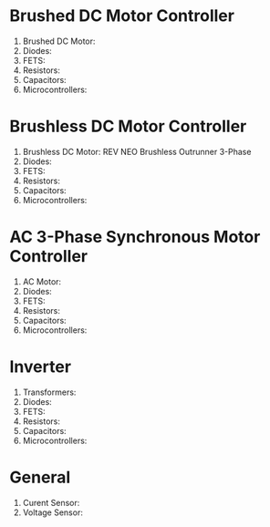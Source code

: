 # Brushed DC Motor Controller

1. Brushed DC Motor:
2. Diodes: 
3. FETS:
4. Resistors:
5. Capacitors:
6. Microcontrollers:

# Brushless DC Motor Controller

1. Brushless DC Motor: REV NEO Brushless Outrunner 3-Phase
2. Diodes: 
3. FETS:
4. Resistors:
5. Capacitors:
6. Microcontrollers:

# AC 3-Phase Synchronous Motor Controller 

1. AC Motor:
2. Diodes: 
3. FETS:
4. Resistors:
5. Capacitors:
6. Microcontrollers:

# Inverter

1. Transformers: 
2. Diodes: 
3. FETS:
4. Resistors:
5. Capacitors:
6. Microcontrollers:

# General
1. Curent Sensor:
2. Voltage Sensor: